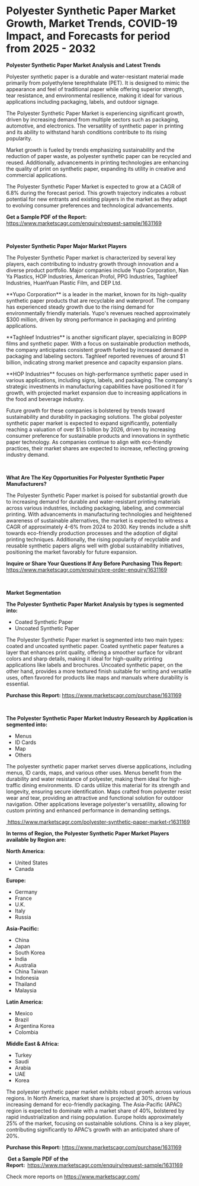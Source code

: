 <p><h1>Polyester Synthetic Paper Market Growth, Market Trends, COVID-19 Impact, and Forecasts for period from 2025 - 2032</h1></p><p><strong>Polyester Synthetic Paper Market Analysis and Latest Trends</strong></p>
<p><p>Polyester synthetic paper is a durable and water-resistant material made primarily from polyethylene terephthalate (PET). It is designed to mimic the appearance and feel of traditional paper while offering superior strength, tear resistance, and environmental resilience, making it ideal for various applications including packaging, labels, and outdoor signage. </p><p>The Polyester Synthetic Paper Market is experiencing significant growth, driven by increasing demand from multiple sectors such as packaging, automotive, and electronics. The versatility of synthetic paper in printing and its ability to withstand harsh conditions contribute to its rising popularity. </p><p>Market growth is fueled by trends emphasizing sustainability and the reduction of paper waste, as polyester synthetic paper can be recycled and reused. Additionally, advancements in printing technologies are enhancing the quality of print on synthetic paper, expanding its utility in creative and commercial applications. </p><p>The Polyester Synthetic Paper Market is expected to grow at a CAGR of 6.8% during the forecast period. This growth trajectory indicates a robust potential for new entrants and existing players in the market as they adapt to evolving consumer preferences and technological advancements.</p></p>
<p><strong>Get a Sample PDF of the Report:&nbsp;</strong> <a href="https://www.marketscagr.com/enquiry/request-sample/1631169?utm_campaign=1902&utm_medium=2&utm_source=Github&utm_content=ia&utm_term=30012025&utm_id=polyester-synthetic-paper">https://www.marketscagr.com/enquiry/request-sample/1631169</a></p>
<p>&nbsp;</p>
<p><strong>Polyester Synthetic Paper Major Market Players</strong></p>
<p><p>The Polyester Synthetic Paper market is characterized by several key players, each contributing to industry growth through innovation and a diverse product portfolio. Major companies include Yupo Corporation, Nan Ya Plastics, HOP Industries, American Profol, PPG Industries, Taghleef Industries, HuanYuan Plastic Film, and DEP Ltd.</p><p>**Yupo Corporation** is a leader in the market, known for its high-quality synthetic paper products that are recyclable and waterproof. The company has experienced steady growth due to the rising demand for environmentally friendly materials. Yupo's revenues reached approximately $300 million, driven by strong performance in packaging and printing applications.</p><p>**Taghleef Industries** is another significant player, specializing in BOPP films and synthetic paper. With a focus on sustainable production methods, the company anticipates consistent growth fueled by increased demand in packaging and labeling sectors. Taghleef reported revenues of around $1 billion, indicating strong market presence and capacity expansion plans.</p><p>**HOP Industries** focuses on high-performance synthetic paper used in various applications, including signs, labels, and packaging. The company's strategic investments in manufacturing capabilities have positioned it for growth, with projected market expansion due to increasing applications in the food and beverage industry.</p><p>Future growth for these companies is bolstered by trends toward sustainability and durability in packaging solutions. The global polyester synthetic paper market is expected to expand significantly, potentially reaching a valuation of over $1.5 billion by 2026, driven by increasing consumer preference for sustainable products and innovations in synthetic paper technology. As companies continue to align with eco-friendly practices, their market shares are expected to increase, reflecting growing industry demand.</p></p>
<p>&nbsp;</p>
<p><strong>What Are The Key Opportunities For Polyester Synthetic Paper Manufacturers?</strong></p>
<p><p>The Polyester Synthetic Paper market is poised for substantial growth due to increasing demand for durable and water-resistant printing materials across various industries, including packaging, labeling, and commercial printing. With advancements in manufacturing technologies and heightened awareness of sustainable alternatives, the market is expected to witness a CAGR of approximately 4-6% from 2024 to 2030. Key trends include a shift towards eco-friendly production processes and the adoption of digital printing techniques. Additionally, the rising popularity of recyclable and reusable synthetic papers aligns well with global sustainability initiatives, positioning the market favorably for future expansion.</p></p>
<p><strong>Inquire or Share Your Questions If Any Before Purchasing This Report:</strong> <a href="https://www.marketscagr.com/enquiry/pre-order-enquiry/1631169?utm_campaign=1902&utm_medium=2&utm_source=Github&utm_content=ia&utm_term=30012025&utm_id=polyester-synthetic-paper">https://www.marketscagr.com/enquiry/pre-order-enquiry/1631169</a></p>
<p>&nbsp;</p>
<p><strong>Market Segmentation</strong></p>
<p><strong>The Polyester Synthetic Paper Market Analysis by types is segmented into:</strong></p>
<p><ul><li>Coated Synthetic Paper</li><li>Uncoated Synthetic Paper</li></ul></p>
<p><p>The Polyester Synthetic Paper market is segmented into two main types: coated and uncoated synthetic paper. Coated synthetic paper features a layer that enhances print quality, offering a smoother surface for vibrant colors and sharp details, making it ideal for high-quality printing applications like labels and brochures. Uncoated synthetic paper, on the other hand, provides a more textured finish suitable for writing and versatile uses, often favored for products like maps and manuals where durability is essential.</p></p>
<p><strong>Purchase this Report:&nbsp;</strong><a href="https://www.marketscagr.com/purchase/1631169?utm_campaign=1902&utm_medium=2&utm_source=Github&utm_content=ia&utm_term=30012025&utm_id=polyester-synthetic-paper">https://www.marketscagr.com/purchase/1631169</a></p>
<p>&nbsp;</p>
<p><strong>The Polyester Synthetic Paper Market Industry Research by Application is segmented into:</strong></p>
<p><ul><li>Menus</li><li>ID Cards</li><li>Map</li><li>Others</li></ul></p>
<p><p>The polyester synthetic paper market serves diverse applications, including menus, ID cards, maps, and various other uses. Menus benefit from the durability and water resistance of polyester, making them ideal for high-traffic dining environments. ID cards utilize this material for its strength and longevity, ensuring secure identification. Maps crafted from polyester resist wear and tear, providing an attractive and functional solution for outdoor navigation. Other applications leverage polyester's versatility, allowing for custom printing and enhanced performance in demanding settings.</p></p>
<p><a href="https://www.marketscagr.com/polyester-synthetic-paper-market-r1631169?utm_campaign=1902&utm_medium=2&utm_source=Github&utm_content=ia&utm_term=30012025&utm_id=polyester-synthetic-paper">&nbsp;https://www.marketscagr.com/polyester-synthetic-paper-market-r1631169</a></p>
<p><strong>In terms of Region, the Polyester Synthetic Paper Market Players available by Region are:</strong></p>
<p>
    <p> <strong> North America: </strong>
        <ul>
            <li>United States</li>
            <li>Canada</li>
        </ul>
        </p> 
    <p> <strong> Europe: </strong>
        <ul>
            <li>Germany</li>
            <li>France</li>
            <li>U.K.</li>
            <li>Italy</li>
            <li>Russia</li>
        </ul>
        </p> 
    <p> <strong> Asia-Pacific: </strong>
        <ul>
            <li>China</li>
            <li>Japan</li>
            <li>South Korea</li>
            <li>India</li>
            <li>Australia</li>
            <li>China Taiwan</li>
            <li>Indonesia</li>
            <li>Thailand</li>
            <li>Malaysia</li>
        </ul>
        </p> 
    <p> <strong> Latin America: </strong>
        <ul>
            <li>Mexico</li>
            <li>Brazil</li>
            <li>Argentina Korea</li>
            <li>Colombia</li>
        </ul>
        </p> 
    <p> <strong> Middle East & Africa: </strong>
        <ul>
            <li>Turkey</li>
            <li>Saudi</li>
            <li>Arabia</li>
            <li>UAE</li>
            <li>Korea</li>
        </ul>
    </p>
    </p>
<p><p>The polyester synthetic paper market exhibits robust growth across various regions. In North America, market share is projected at 30%, driven by increasing demand for eco-friendly packaging. The Asia-Pacific (APAC) region is expected to dominate with a market share of 40%, bolstered by rapid industrialization and rising population. Europe holds approximately 25% of the market, focusing on sustainable solutions. China is a key player, contributing significantly to APAC’s growth with an anticipated share of 20%.</p></p>
<p><strong>Purchase this Report: </strong><a href="https://www.marketscagr.com/purchase/1631169?utm_campaign=1902&utm_medium=2&utm_source=Github&utm_content=ia&utm_term=30012025&utm_id=polyester-synthetic-paper">https://www.marketscagr.com/purchase/1631169</a></p>
<p>&nbsp;<strong>Get a Sample PDF of the Report:&nbsp;&nbsp;</strong><a href="https://www.marketscagr.com/enquiry/request-sample/1631169?utm_campaign=1902&utm_medium=2&utm_source=Github&utm_content=ia&utm_term=30012025&utm_id=polyester-synthetic-paper">https://www.marketscagr.com/enquiry/request-sample/1631169</a></p>
<p><strong></strong></p>
<p>Check more reports on <a href="https://www.marketscagr.com/?utm_campaign=1902&utm_medium=2&utm_source=Github&utm_content=ia&utm_term=30012025&utm_id=polyester-synthetic-paper">https://www.marketscagr.com/</a></p>